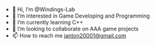 - 👋 Hi, I’m @Windings-Lab
- 👀 I’m interested in Game Developing and Programming
- 🌱 I’m currently learning C++
- 💞️ I’m looking to collaborate on AAA game projects
- 📫 How to reach me janton20001@gmail.com

<!---
Windings-Lab/Windings-Lab is a ✨ special ✨ repository because its `README.md` (this file) appears on your GitHub profile.
You can click the Preview link to take a look at your changes.
--->
